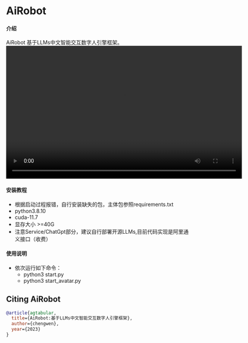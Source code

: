 # AiRobot

#### 介绍 
AiRobot 基于LLMs中文智能交互数字人引擎框架。
<video width="640" height="360" controls>
  <source src="https://github.com/springwings/AiRobot/tree/master/Tmp/example.mp4" type="video/mp4">
  Your browser does not support the video tag.
</video>

#### 安装教程
- 根据启动过程报错，自行安装缺失的包，主体包参照requirements.txt
- python3.8.10
- cuda-11.7
- 显存大小 >=40G
- 注意Service/ChatGpt部分，建议自行部署开源LLMs,目前代码实现是阿里通义接口（收费）

#### 使用说明
- 依次运行如下命令：
  - python3 start.py
  - python3 start_avatar.py

## Citing AiRobot

```bibtex
@article{agtabular,
  title={AiRobot:基于LLMs中文智能交互数字人引擎框架},
  author={chengwen}, 
  year={2023}
}
``` 
